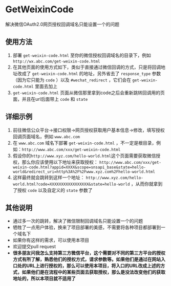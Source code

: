 # GetWeixinCode

解决微信OAuth2.0网页授权回调域名只能设置一个的问题

## 使用方法

1. 部署 `get-weixin-code.html` 至你的微信授权回调域名的目录下，例如 `http://wx.abc.com/get-weixin-code.html` 
2. 在其他页面的使用方式如下，类似于直接通过微信回调的方式，只是将回调地址改成了 `get-weixin-code.html` 的地址，另外省去了 `response_type` 参数（因为它只能为 `code` ）以及 `#wechat_redirect` ，它们会在 `get-weixin-code.html` 里面去加上
3.  `get-weixin-code.html` 页面从微信那里拿到code之后会重新跳转回调用的页面，并且在url后面带上 `code` 和 `state`

## 详细示例

1. 前往微信公众平台->接口权限->网页授权获取用户基本信息->修改，填写授权回调页面域名，例如 `www.abc.com`
2. 在 `www.abc.com` 域名下部署 `get-weixin-code.html` ，不一定是根目录，例如：`http://www.abc.com/xxx/get-weixin-code.html`
3. 假设你的`http://www.xyz.com/hello-world.html`这个页面需要获取微信授权，那么你应该使用以下地址来获取授权： `http://www.abc.com/xxx/get-weixin-code.html?appid=XXXX&scope=snsapi_base&state=hello-world&redirect_uri=http%3A%2F%2Fwww.xyz.com%2Fhello-world.html` 
4. 这样最终就会跳转到这样一个地址： `http://www.xyz.com/hello-world.html?code=XXXXXXXXXXXXXXXXX&state=hello-world` ，从而你就拿到了授权 `code` 以及自定义的 `state` 参数了

## 其他说明

- 通过多一次的跳转，解决了微信限制回调域名只能设置一个的问题
- 牺牲了一点用户体验，换来了项目部署的美感，不需要将各种项目都部署到一个域名下
- 如果你有这样的需求，可以使用本项目
- 欢迎提交pull request
- **很多朋友问我怎么支持第三方微信平台，这个需要对不同的第三方平台的授权方式有所了解，熟悉他们的授权方式，请求参数等。如果他们是通过在网站入口处的URL上进行授权的，那么可以使用本项目，将入口的URL改成上述的方式，如果他们是在流程中的某些页面去获取授权，那么是没法改变他们的获取地址的，所以本项目就不适用了**
